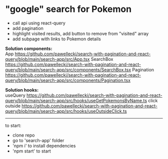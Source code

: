 # "google" search for Pokemon

- call api using react-query
- add pagination
- highlight visited results, add button to remove from "visited" array
- add subpage with links to Pokemon details

**Solution components:**<br />
App https://github.com/pawellecki/search-with-pagination-and-react-query/blob/main/search-app/src/App.tsx
SearchBox https://github.com/pawellecki/search-with-pagination-and-react-query/blob/main/search-app/src/components/SearchBox.tsx
Pagination https://github.com/pawellecki/search-with-pagination-and-react-query/blob/main/search-app/src/components/Pagination.tsx

**Solution hooks:**<br />
useQuery https://github.com/pawellecki/search-with-pagination-and-react-query/blob/main/search-app/src/hooks/useGetPokemonsByName.ts
click outside https://github.com/pawellecki/search-with-pagination-and-react-query/blob/main/search-app/src/hooks/useOutsideClick.ts
_________________________________________________________________________________________________
to start:
- clone repo
- go to 'search-app' folder
- 'npm i' to install dependencies
- 'npm start' to start
